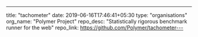 ---
title: "tachometer"
date: 2019-06-16T17:46:41+05:30
type: "organisations"
org_name: "Polymer Project"
repo_desc: "Statistically rigorous benchmark runner for the web"
repo_link: https://github.com/Polymer/tachometer---